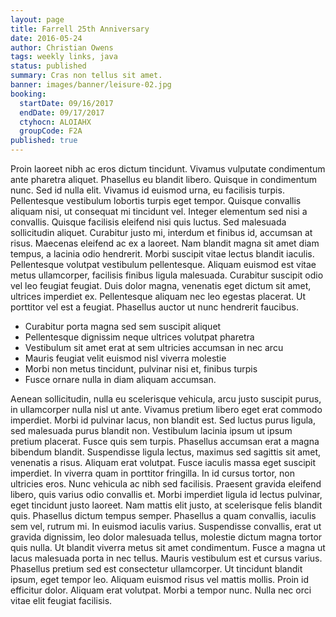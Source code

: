 ```yaml
---
layout: page
title: Farrell 25th Anniversary
date: 2016-05-24
author: Christian Owens
tags: weekly links, java
status: published
summary: Cras non tellus sit amet.
banner: images/banner/leisure-02.jpg
booking:
  startDate: 09/16/2017
  endDate: 09/17/2017
  ctyhocn: ALOIAHX
  groupCode: F2A
published: true
---
```

Proin laoreet nibh ac eros dictum tincidunt. Vivamus vulputate condimentum ante pharetra aliquet. Phasellus eu blandit libero. Quisque in condimentum nunc. Sed id nulla elit. Vivamus id euismod urna, eu facilisis turpis. Pellentesque vestibulum lobortis turpis eget tempor. Quisque convallis aliquam nisi, ut consequat mi tincidunt vel. Integer elementum sed nisi a convallis. Quisque facilisis eleifend nisi quis luctus. Sed malesuada sollicitudin aliquet. Curabitur justo mi, interdum et finibus id, accumsan at risus. Maecenas eleifend ac ex a laoreet. Nam blandit magna sit amet diam tempus, a lacinia odio hendrerit.
Morbi suscipit vitae lectus blandit iaculis. Pellentesque volutpat vestibulum pellentesque. Aliquam euismod est vitae metus ullamcorper, facilisis finibus ligula malesuada. Curabitur suscipit odio vel leo feugiat feugiat. Duis dolor magna, venenatis eget dictum sit amet, ultrices imperdiet ex. Pellentesque aliquam nec leo egestas placerat. Ut porttitor vel est a feugiat. Phasellus auctor ut nunc hendrerit faucibus.

* Curabitur porta magna sed sem suscipit aliquet
* Pellentesque dignissim neque ultrices volutpat pharetra
* Vestibulum sit amet erat at sem ultricies accumsan in nec arcu
* Mauris feugiat velit euismod nisl viverra molestie
* Morbi non metus tincidunt, pulvinar nisi et, finibus turpis
* Fusce ornare nulla in diam aliquam accumsan.

Aenean sollicitudin, nulla eu scelerisque vehicula, arcu justo suscipit purus, in ullamcorper nulla nisl ut ante. Vivamus pretium libero eget erat commodo imperdiet. Morbi id pulvinar lacus, non blandit est. Sed luctus purus ligula, sed malesuada purus blandit non. Vestibulum lacinia ipsum ut ipsum pretium placerat. Fusce quis sem turpis. Phasellus accumsan erat a magna bibendum blandit. Suspendisse ligula lectus, maximus sed sagittis sit amet, venenatis a risus. Aliquam erat volutpat. Fusce iaculis massa eget suscipit imperdiet. In viverra quam in porttitor fringilla. In id cursus tortor, non ultricies eros. Nunc vehicula ac nibh sed facilisis. Praesent gravida eleifend libero, quis varius odio convallis et. Morbi imperdiet ligula id lectus pulvinar, eget tincidunt justo laoreet.
Nam mattis elit justo, at scelerisque felis blandit quis. Phasellus dictum tempus semper. Phasellus a quam convallis, iaculis sem vel, rutrum mi. In euismod iaculis varius. Suspendisse convallis, erat ut gravida dignissim, leo dolor malesuada tellus, molestie dictum magna tortor quis nulla. Ut blandit viverra metus sit amet condimentum. Fusce a magna ut lacus malesuada porta in nec tellus. Mauris vestibulum est et cursus varius. Phasellus pretium sed est consectetur ullamcorper. Ut tincidunt blandit ipsum, eget tempor leo. Aliquam euismod risus vel mattis mollis. Proin id efficitur dolor. Aliquam erat volutpat. Morbi a tempor nunc. Nulla nec orci vitae elit feugiat facilisis.
